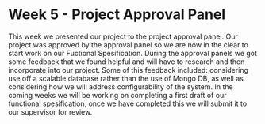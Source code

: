 # Week 5 - Project Approval Panel

This week we presented our project to the project approval panel. Our project was approved by the approval panel so we are now in the clear to start work on our Fuctional Spesification. During the approval panels we got some feedback that we found helpful and will have to research and then incorporate into our project. Some of this feedback included: considering use off a scalable database rather than the use of Mongo DB, as well as considering how we will address configurability of the system. In the coming weeks we will be working on completing a first draft of our functional spesification, once we have completed this we will submit it to our supervisor for review.